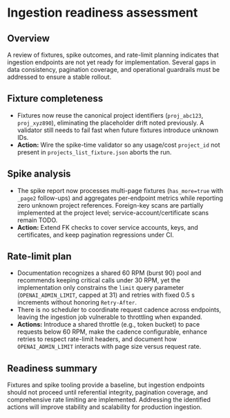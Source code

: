 # Ingestion readiness assessment

## Overview
A review of fixtures, spike outcomes, and rate-limit planning indicates that ingestion endpoints are not yet ready for implementation. Several gaps in data consistency, pagination coverage, and operational guardrails must be addressed to ensure a stable rollout.

## Fixture completeness
- Fixtures now reuse the canonical project identifiers (`proj_abc123`, `proj_xyz890`), eliminating the placeholder drift noted previously. A validator still needs to fail fast when future fixtures introduce unknown IDs.
- **Action:** Wire the spike-time validator so any usage/cost `project_id` not present in `projects_list_fixture.json` aborts the run.

## Spike analysis
- The spike report now processes multi-page fixtures (`has_more=true` with `_page2` follow-ups) and aggregates per-endpoint metrics while reporting zero unknown project references. Foreign-key scans are partially implemented at the project level; service-account/certificate scans remain TODO.
- **Action:** Extend FK checks to cover service accounts, keys, and certificates, and keep pagination regressions under CI.

## Rate-limit plan
- Documentation recognizes a shared 60 RPM (burst 90) pool and recommends keeping critical calls under 30 RPM, yet the implementation only constrains the `limit` query parameter (`OPENAI_ADMIN_LIMIT`, capped at 31) and retries with fixed 0.5 s increments without honoring `Retry-After`.
- There is no scheduler to coordinate request cadence across endpoints, leaving the ingestion job vulnerable to throttling when expanded.
- **Actions:** Introduce a shared throttle (e.g., token bucket) to pace requests below 60 RPM, make the cadence configurable, enhance retries to respect rate-limit headers, and document how `OPENAI_ADMIN_LIMIT` interacts with page size versus request rate.

## Readiness summary
Fixtures and spike tooling provide a baseline, but ingestion endpoints should not proceed until referential integrity, pagination coverage, and comprehensive rate limiting are implemented. Addressing the identified actions will improve stability and scalability for production ingestion.
